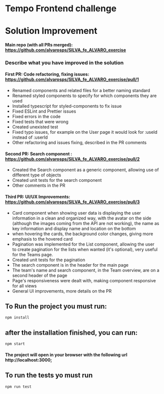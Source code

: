 # Tempo Frontend challenge

# Solution Improvement

#### Main repo (with all PRs merged): https://github.com/alvarosps/SILVA_fe_ALVARO_exercise

### Describe what you have improved in the solution
#### First PR: Code refactoring, fixing issues: https://github.com/alvarosps/SILVA_fe_ALVARO_exercise/pull/1
- Renamed components and related files for a better naming standard
- Renamed styled components to specify for which components they are used
- Installed typescript for styled-components to fix issue
- Fixed ESLint and Prettier issues
- Fixed errors in the code
- Fixed tests that were wrong
- Created unexisted test
- Fixed typo issues, for example on the User page it would look for :useId instead of :userId
- Other refactoring and issues fixing, described in the PR comments

#### Second PR: Search component : https://github.com/alvarosps/SILVA_fe_ALVARO_exercise/pull/2
- Created the Search component as a generic component, allowing use of different type of objects
- Created unit tests for the search component
- Other comments in the PR

#### Third PR: UI/UX Improvements: https://github.com/alvarosps/SILVA_fe_ALVARO_exercise/pull/3
- Card component when showing user data is displaying the user information in a clean and organized way, with the avatar on the side (although the images coming from the API are not working), the name as key information and display name and location on the bottom
- when hovering the cards, the background color changes, giving more emphasis to the hovered card
- Pagination was implemented for the List component, allowing the user to create pagination for the lists when wanted (it's optional), very useful for the Teams page.
- Created unit tests for the pagination
- The search component is in the header for the main page
- The team's name and search component, in the Team overview, are on a second header of the page
- Page's responsiveness were dealt with, making component responsive for all views
- General UI improvements, more details on the PR

## To Run the project you must run:
```
npm install
```

## after the installation finished, you can run:
```
npm start
```

#### The project will open in your browser with the following url http://localhost:3000;

## To run the tests yo must run
```
npm run test
```